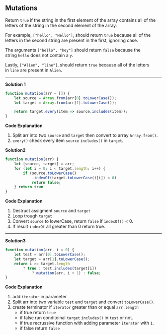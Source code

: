 ## Mutations

Return `true` if the string in the first element of the array contains all of the letters of the string in the second element of the array.

For example, `["hello", "Hello"]`, should return `true` because all of the letters in the second string are present in the first, ignoring case.

The arguments `["hello", "hey"]` should return `false` because the string `hello` does not contain a `y`.

Lastly, `["Alien", "line"]`, should return `true` because all of the letters in `line` are present in `Alien`.

***
**Solution 1**
```js
function mutation(arr = []) {
    let source = Array.from(arr[0].toLowerCase());
    let target = Array.from(arr[1].toLowerCase());

    return target.every(item => source.includes(item));
}
```
**Code Explanation**
1. Split arr into two `source` and `target` then convert to array `Array.from()`.
2. `every()` check every item `source` `includes()` in `target`.

**Solution2**
```js
function mutation(arr) {
    let [source, target] = arr;
    for (let i = 0; i < target.length; i++) {
        if (source.toLowerCase()
            .indexOf(target.toLowerCase()[i]) < 0)
            return false;
    } return true
}
```
**Code Explanation**
1. Destruct assigment `source` and `target` 
2. Loop trough `target` 
3. Convert `source` to lowerCase, return `false` if `indexOf()` < 0.
4. If result `indexOf` all greater than 0 return true.
***
**Solution3**
```js
function mutation(arr, i = 0) {
    let test = arr[0].toLowerCase();
    let target = arr[1].toLowerCase();
    return i >= target.length
        ? true : test.includes(target[i])
            ? mutation(arr, i + 1) : false;
}
```
**Code Explanation**
1. add `iterator` in parameter
1. Split arr into two variable `test` and `target` and convert `toLowerCase()`.
2. create terminator if `iterator` greater than or equal  `arr.length` 
   - if true return `true`
   - if false run conditoinal `target` `includes()` in `test` or not.
   - if true recrussive function with adding parameter `iterator` with `1`.
   - if false return `false`
